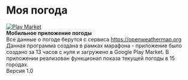 # Моя погода
[![Play Market](https://lh3.googleusercontent.com/q1k2l5CwMV31JdDXcpN4Ey7O43PxnjAuZBTmcHEwQxVuv_2wCE2gAAQMWxwNUC2FYEOnYgFPOpw6kmHJWuEGeIBLTj9CuxcOEeU8UXyzWJq4NJM3lg=s0)](https://play.google.com/store/apps/details?id=nav_com.ru.myweather)
<br/>**Мобильное приложение погоды**<br/>
Все данные о погоде берутся с сервиса <https://openweathermap.org><br/>
Данная программа создана в рамках марафона - приложение было создано за 13 часов с нуля и загружено в Google Play Market. В приложении реализован функционал показа текущей погоды в 15 городах.<br/>
Версия 1.0
